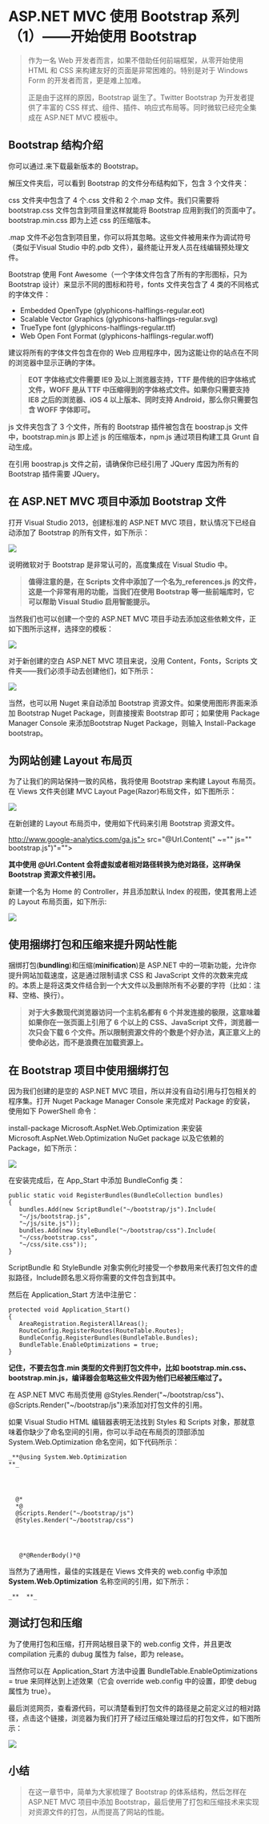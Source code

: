 
# ASP.NET MVC 使用 Bootstrap 系列（1）——开始使用 Bootstrap 

> 作为一名 Web 开发者而言，如果不借助任何前端框架，从零开始使用 HTML 和 CSS 来构建友好的页面是非常困难的。特别是对于 Windows Form 的开发者而言，更是难上加难。
>
> 正是由于这样的原因，Bootstrap 诞生了。Twitter Bootstrap 为开发者提供了丰富的 CSS 样式、组件、插件、响应式布局等。同时微软已经完全集成在 ASP.NET MVC 模板中。

## Bootstrap 结构介绍

你可以通过.来下载最新版本的 Bootstrap。

解压文件夹后，可以看到 Bootstrap 的文件分布结构如下，包含 3 个文件夹：

css 文件夹中包含了 4 个.css 文件和 2 个.map 文件。我们只需要将 bootstrap.css 文件包含到项目里这样就能将 Bootstrap 应用到我们的页面中了。bootstrap.min.css 即为上述 css 的压缩版本。

.map 文件不必包含到项目里，你可以将其忽略。这些文件被用来作为调试符号（类似于Visual Studio 中的.pdb 文件），最终能让开发人员在线编辑预处理文件。

Bootstrap 使用 Font Awesome（一个字体文件包含了所有的字形图标，只为 Bootstrap 设计）来显示不同的图标和符号，fonts 文件夹包含了 4 类的不同格式的字体文件：

* Embedded OpenType (glyphicons-halflings-regular.eot)
* Scalable Vector Graphics (glyphicons-halflings-regular.svg)
* TrueType font (glyphicons-halflings-regular.ttf)
* Web Open Font Format (glyphicons-halflings-regular.woff)

建议将所有的字体文件包含在你的 Web 应用程序中，因为这能让你的站点在不同的浏览器中显示正确的字体。

> **EOT 字体格式文件需要 IE9 及以上浏览器支持，TTF 是传统的旧字体格式文件，WOFF 是从 TTF 中压缩得到的字体格式文件。如果你只需要支持 IE8 之后的浏览器、iOS 4 以上版本、同时支持 Android，那么你只需要包含 WOFF 字体即可。**

js 文件夹包含了 3 个文件，所有的 Bootstrap 插件被包含在 boostrap.js 文件中，bootstrap.min.js 即上述 js 的压缩版本，npm.js 通过项目构建工具 Grunt 自动生成。

在引用 boostrap.js 文件之前，请确保你已经引用了 JQuery 库因为所有的 Bootstrap 插件需要 JQuery。

## 在 ASP.NET MVC 项目中添加 Bootstrap 文件

打开 Visual Studio 2013，创建标准的 ASP.NET MVC 项目，默认情况下已经自动添加了 Bootstrap 的所有文件，如下所示：

![][1]

说明微软对于 Bootstrap 是非常认可的，高度集成在 Visual Studio 中。

> **值得注意的是，在 Scripts 文件中添加了一个名为_references.js 的文件，这是一个非常有用的功能，当我们在使用 Bootstrap 等一些前端库时，它可以帮助 Visual Studio 启用智能提示。**

当然我们也可以创建一个空的 ASP.NET MVC 项目手动去添加这些依赖文件，正如下图所示这样，选择空的模板：

![][2]

对于新创建的空白 ASP.NET MVC 项目来说，没用 Content，Fonts，Scripts 文件夹——我们必须手动去创建他们，如下所示：

![][3]

当然，也可以用 Nuget 来自动添加 Bootstrap 资源文件。如果使用图形界面来添加 Bootstrap Nuget Package，则直接搜索 Bootstrap 即可；如果使用 Package Manager Console 来添加Bootstrap Nuget Package，则输入 Install-Package bootstrap。

## 为网站创建 Layout 布局页

为了让我们的网站保持一致的风格，我将使用 Bootstrap 来构建 Layout 布局页。在 Views 文件夹创建 MVC Layout Page(Razor)布局文件，如下图所示：

![][4]

在新创建的 Layout 布局页中，使用如下代码来引用 Bootstrap 资源文件。



http://www.google-analytics.com/ga.js"> src="@Url.Content(" ~="" js="" bootstrap.js")"="">

**其中使用 @Url.Content 会将虚拟或者相对路径转换为绝对路径，这样确保 Bootstrap 资源文件被引用。**

新建一个名为 Home 的 Controller，并且添加默认 Index 的视图，使其套用上述的 Layout 布局页面，如下所示:

![][5]

## 使用捆绑打包和压缩来提升网站性能

捆绑打包(**bundling**)和压缩(**minification**)是 ASP.NET 中的一项新功能，允许你提升网站加载速度，这是通过限制请求 CSS 和 JavaScript 文件的次数来完成的。本质上是将这类文件结合到一个大文件以及删除所有不必要的字符（比如：注释、空格、换行）。

> **对于大多数现代浏览器访问一个主机名都有 6 个并发连接的极限，这意味着如果你在一张页面上引用了 6 个以上的 CSS、JavaScript 文件，浏览器一次只会下载 6 个文件。所以限制资源文件的个数是个好办法，真正意义上的使命必达，而不是浪费在加载资源上。**

## 在 Bootstrap 项目中使用捆绑打包

因为我们创建的是空的 ASP.NET MVC 项目，所以并没有自动引用与打包相关的程序集。打开 Nuget Package Manager Console 来完成对 Package 的安装，使用如下 PowerShell 命令：

install-package Microsoft.AspNet.Web.Optimization 来安装Microsoft.AspNet.Web.Optimization NuGet package 以及它依赖的 Package，如下所示：

![][6]

在安装完成后，在 App_Start 中添加 BundleConfig 类：

    public static void RegisterBundles(BundleCollection bundles)
    {
       bundles.Add(new ScriptBundle("~/bootstrap/js").Include(
       "~/js/bootstrap.js",
       "~/js/site.js"));
       bundles.Add(new StyleBundle("~/bootstrap/css").Include(
       "~/css/bootstrap.css",
       "~/css/site.css"));
    }

ScriptBundle 和 StyleBundle 对象实例化时接受一个参数用来代表打包文件的虚拟路径，Include顾名思义将你需要的文件包含到其中。

然后在 Application_Start 方法中注册它：

    protected void Application_Start()
    {
       AreaRegistration.RegisterAllAreas();
       RouteConfig.RegisterRoutes(RouteTable.Routes);
       BundleConfig.RegisterBundles(BundleTable.Bundles);
       BundleTable.EnableOptimizations = true;
    }

**记住，不要去包含.min 类型的文件到打包文件中，比如 bootstrap.min.css、bootstrap.min.js，编译器会忽略这些文件因为他们已经被压缩过了。**

在 ASP.NET MVC 布局页使用 @Styles.Render("~/bootstrap/css")、@Scripts.Render("~/bootstrap/js")来添加对打包文件的引用。

如果 Visual Studio HTML 编辑器表明无法找到 Styles 和 Scripts 对象，那就意味着你缺少了命名空间的引用，你可以手动在布局页的顶部添加 System.Web.Optimization 命名空间，如下代码所示：

    _**@using System.Web.Optimization
    **_
    
     
      
      
      @*
      *@
      @Scripts.Render("~/bootstrap/js")
      @Styles.Render("~/bootstrap/css")
     
     
      

       @*@RenderBody()*@
     

    
    

当然为了通用性，最佳的实践是在 Views 文件夹的 web.config 中添加 **System.Web.Optimization** 名称空间的引用，如下所示：

    
      
      
      
      
      
    _**  **_
    

## 测试打包和压缩

为了使用打包和压缩，打开网站根目录下的 web.config 文件，并且更改 compilation 元素的 dubug 属性为 false，即为 release。

    

      

      

    

当然你可以在 Application_Start 方法中设置 BundleTable.EnableOptimizations = true 来同样达到上述效果（它会 override web.config 中的设置，即使 debug 属性为 true）。

最后浏览网页，查看源代码，可以清楚看到打包文件的路径是之前定义过的相对路径，点击这个链接，浏览器为我们打开了经过压缩处理过后的打包文件，如下图所示：

![][7]

## 小结

> 在这一章节中，简单为大家梳理了 Bootstrap 的体系结构，然后怎样在 ASP.NET MVC 项目中添加 Bootstrap，最后使用了打包和压缩技术来实现对资源文件的打包，从而提高了网站的性能。

 

[1]: http://images.cnitblog.com/blog/299214/201503/250213570999790.png
[2]: http://images.cnitblog.com/blog/299214/201503/250213578492420.png
[3]: http://images.cnitblog.com/blog/299214/201503/250213584272764.png
[4]: http://images.cnitblog.com/blog/299214/201503/250213589744864.png
[5]: http://images.cnitblog.com/blog/299214/201503/250213594894422.png
[6]: http://images.cnitblog.com/blog/299214/201503/250213599741036.png
[7]: http://images.cnitblog.com/blog/299214/201503/250214004899594.png